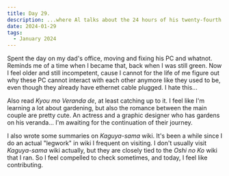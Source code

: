 ```yaml
---
title: Day 29.
description: ...where Al talks about the 24 hours of his twenty-fourth birthday.
date: 2024-01-29
tags: 
  - January 2024
---
```


Spent the day on my dad's office, moving and fixing his PC and whatnot. Reminds me of a time when I became that, back when I was still green. Now I feel older and still incompetent, cause I cannot for the life of me figure out why these PC cannot interact with each other anymore like they used to be, even though they already have ethernet cable plugged. I hate this...

Also read *Kyou mo Veranda de*, at least catching up to it. I feel like I'm learning a lot about gardening, but also the romance between the main couple are pretty cute. An actress and a graphic designer who has gardens on his veranda... I'm awaiting for the continuation of their journey.

I also wrote some summaries on *Kaguya-sama* wiki. It's been a while since I do an actual "legwork" in wiki I frequent on visiting. I don't usually visit *Kaguya-sama* wiki actually, but they are closely tied to the *Oshi no Ko* wiki that I ran. So I feel compelled to check sometimes, and today, I feel like contributing.